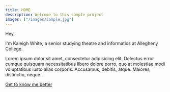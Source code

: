 ```yaml
---
title: HOME
description: Welcome to this sample project
images: ["/images/sample.jpg"]
---
```


Hey,

I'm Kaleigh White, a senior studying theatre and informatics at Allegheny College.

Lorem ipsum dolor sit amet, consectetur adipisicing elit. Delectus error cumque quisquam necessitatibus libero dolore porro, quo at molestiae modi voluptatibus iusto alias corporis. Accusamus, debitis, atque. Maiores, distinctio, neque.

[Get to know me better](/about "Get to know me better")
